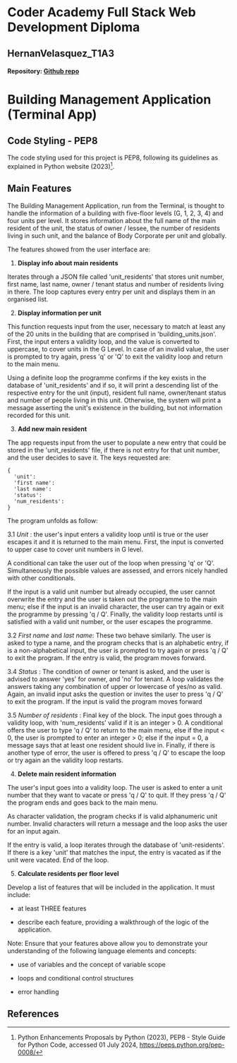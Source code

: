 # Coder Academy Full Stack Web Development Diploma
## HernanVelasquez_T1A3

#### Repository: [Github repo](https://github.com/hernan-vela/HernanVelasquez_T1A3)

# Building Management Application (Terminal App)

## Code Styling - PEP8

The code styling used for this project is PEP8, following its guidelines as explained in Python website (2023)[^1].

## 



## Main Features

The Building Management Application, run from the Terminal, is thought to handle the information of a building with five-floor levels (G, 1, 2, 3, 4) and four units per level. It stores information about the full name of the main resident of the unit, the status of owner / lessee, the number of residents living in such unit, and the balance of Body Corporate per unit and globally.

The features showed from the user interface are:

1. **Display info about main residents**

Iterates through a JSON file called 'unit_residents' that stores unit number, first name, last name, owner / tenant status and number of residents living in there. The loop captures every entry per unit and displays them in an organised list.

2. **Display information per unit**

This function requests input from the user, necessary to match at least any of the 20 units in the building that are comprised in 'building_units.json'. First, the input enters a validity loop, and the value is converted to uppercase, to cover units in the G Level.
In case of an invalid value, the user is prompted to try again, press 'q' or 'Q' to exit the validity loop and return to the main menu.

Using a definite loop the programme confirms if the key exists in the database of 'unit_residents' and if so, it will print a descending list of the respective entry for the unit (input), resident full name, owner/tenant status and number of people living in this unit. Otherwise, the system will print a message asserting the unit's existence in the building, but not information recorded for this unit.

3. **Add new main resident**

The app requests input from the user to populate a new entry that could be stored in the 'unit_residents' file, if there is not entry for that unit number, and the user decides to save it. The keys requested are:

```
{
  'unit':
  'first name':
  'last name':
  'status':
  'num_residents':
}

```
The program unfolds as follow:

3.1 *Unit* : the user's input enters a validity loop until is true or the user escapes it and it is returned to the main menu. First, the input is converted to upper case to cover unit numbers in G level.

A conditional can take the user out of the loop when pressing 'q' or 'Q'. Simultaneously the possible values are assessed, and errors nicely handled with other conditionals.

If the input is a valid unit number but already occupied, the user cannot overwrite the entry and the user is taken out the programme to the main menu; else if the input is an invalid character, the user can try again or exit the programme by pressing 'q / Q'. Finally, the validity loop restarts until is satisfied with a valid unit number, or the user escapes the programme.

3.2 *First name* and *last name*: These two behave similarly. The user is asked to type a name, and the program checks that is an alphabetic entry, if is a non-alphabetical input, the user is prompted to try again or press 'q / Q' to exit the program. If the entry is valid, the program moves forward.

3.4 *Status* : The condition of owner or tenant is asked, and the user is advised to answer 'yes' for owner, and 'no' for tenant. A loop validates the answers taking any combination of upper or lowercase of yes/no as valid. Again, an invalid input asks the question or invites the user to press 'q / Q' to exit the program. If the input is valid the program moves forward

3.5 *Number of residents* : Final key of the block. The input goes through a validity loop, with 'num_residents' valid if it is an integer > 0. A conditional offers the user to type 'q / Q' to return to the main menu, else if the input < 0, the user is prompted to enter an integer > 0; else if the input = 0, a message says that at least one resident should live in. Finally, if there is another type of error, the user is offered to press 'q / Q' to escape the loop or try again an the validity loop restarts.

4. **Delete main resident information**

The user's input goes into a validity loop. The user is asked to enter a unit number that they want to vacate or press 'q / Q' to quit. If they press 'q / Q' the program ends and goes back to the main menu.

As character validation, the program checks if is valid alphanumeric unit number. Invalid characters will return a message and the loop asks the user for an input again.

If the entry is valid, a loop iterates through the database of 'unit-residents'. If there is a key 'unit' that matches the input, the entry is vacated as if the unit were vacated. End of the loop.

5. **Calculate residents per floor level**





Develop a list of features that will be included in the application. It must include:

- at least THREE features

- describe each feature, providing a walkthrough of the logic of the application.


Note: Ensure that your features above allow you to demonstrate your understanding of the following language elements and concepts:

- use of variables and the concept of variable scope

- loops and conditional control structures

- error handling




## References 

[^1]: Python Enhancements Proposals by Python (2023), PEP8 - Style Guide for Python Code, accessed 01 July 2024, https://peps.python.org/pep-0008/


